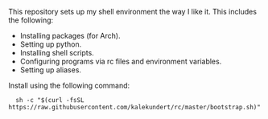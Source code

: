 This repository sets up my shell environment the way I like it.  This includes 
the following:

- Installing packages (for Arch).
- Setting up python.
- Installing shell scripts.
- Configuring programs via rc files and environment variables.
- Setting up aliases.

Install using the following command:
```
  sh -c "$(curl -fsSL https://raw.githubusercontent.com/kalekundert/rc/master/bootstrap.sh)"
```
